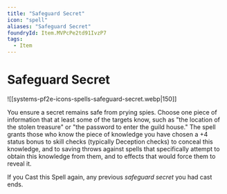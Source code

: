 ```yaml
---
title: "Safeguard Secret"
icon: "spell"
aliases: "Safeguard Secret"
foundryId: Item.MVPcPe2td91IvzP7
tags:
  - Item
---
```


# Safeguard Secret
![[systems-pf2e-icons-spells-safeguard-secret.webp|150]]

You ensure a secret remains safe from prying spies. Choose one piece of information that at least some of the targets know, such as "the location of the stolen treasure" or "the password to enter the guild house." The spell grants those who know the piece of knowledge you have chosen a +4 status bonus to skill checks (typically Deception checks) to conceal this knowledge, and to saving throws against spells that specifically attempt to obtain this knowledge from them, and to effects that would force them to reveal it.

If you Cast this Spell again, any previous _safeguard secret_ you had cast ends.


